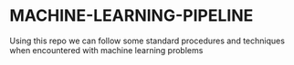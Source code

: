 # MACHINE-LEARNING-PIPELINE
Using this repo we can follow some standard procedures and techniques when encountered with machine learning problems
